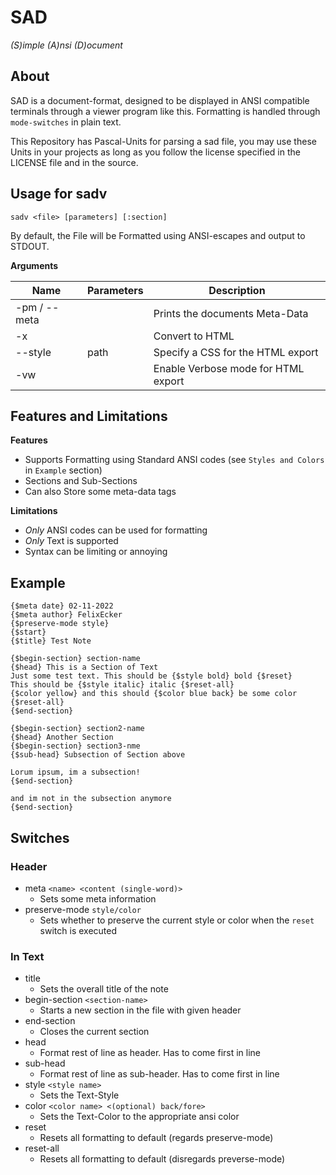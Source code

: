 # SAD
*(S)imple (A)nsi (D)ocument*

## About
SAD is a document-format, designed to be displayed in ANSI compatible terminals through a viewer
program like this. Formatting is handled through `mode-switches` in plain text.

This Repository has Pascal-Units for parsing a sad file, you may use these Units in your projects
as long as you follow the license specified in the LICENSE file and in the source.

## Usage for sadv
`sadv <file> [parameters] [:section]` <br>

By default, the File will be Formatted using ANSI-escapes and output to STDOUT. <br>

**Arguments** <br>

| Name         | Parameters | Description                         |
| ------------ | ---------- | ----------------------------------- |
| -pm / --meta |            | Prints the documents Meta-Data      |
| -x           |            | Convert to HTML                     |
| --style      | path       | Specify a CSS for the HTML export   |
| -vw          |            | Enable Verbose mode for HTML export |

## Features and Limitations
**Features** <br>
* Supports Formatting using Standard ANSI codes (see `Styles and Colors` in `Example` section)
* Sections and Sub-Sections
* Can also Store some meta-data tags

**Limitations** <br>
* *Only* ANSI codes can be used for formatting
* *Only* Text is supported
* Syntax can be limiting or annoying

## Example
```text
{$meta date} 02-11-2022
{$meta author} FelixEcker
{$preserve-mode style}
{$start}
{$title} Test Note

{$begin-section} section-name
{$head} This is a Section of Text
Just some test text. This should be {$style bold} bold {$reset}
This should be {$style italic} italic {$reset-all}
{$color yellow} and this should {$color blue back} be some color {$reset-all}
{$end-section}

{$begin-section} section2-name
{$head} Another Section
{$begin-section} section3-nme
{$sub-head} Subsection of Section above

Lorum ipsum, im a subsection!
{$end-section}

and im not in the subsection anymore
{$end-section}
```

## Switches
### Header
* meta `<name> <content (single-word)>`
    * Sets some meta information
* preserve-mode `style/color`
    * Sets whether to preserve the current style or color when the `reset` switch is executed

### In Text
* title
	* Sets the overall title of the note
* begin-section `<section-name>`
	* Starts a new section in the file with given header
* end-section
	* Closes the current section
* head
    * Format rest of line as header. Has to come first in line
* sub-head
    * Format rest of line as sub-header. Has to come first in line
* style `<style name>`
	* Sets the Text-Style
* color `<color name> <(optional) back/fore>`
	* Sets the Text-Color to the appropriate ansi color
* reset
	* Resets all formatting to default (regards preserve-mode)
* reset-all
    * Resets all formatting to default (disregards preverse-mode)


